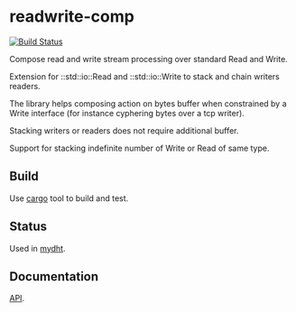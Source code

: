 readwrite-comp
==============

[![Build Status](https://travis-ci.org/cheme/readwrite-comp.svg?branch=master)](https://travis-ci.org/cheme/readwrite-comp)

Compose read and write stream processing over standard Read and Write.

Extension for ::std::io::Read and ::std::io::Write to stack and chain writers readers.

The library helps composing action on bytes buffer when constrained by a Write interface (for instance cyphering bytes over a tcp writer).

Stacking writers or readers does not require additional buffer.

Support for stacking indefinite number of Write or Read of same type.


Build
-----

Use [cargo](http://crates.io) tool to build and test.

Status
------

Used in [mydht](https://github.com/cheme/mydht).

Documentation
-------------

[API](http://cheme.github.io/readwrite-comp/).
